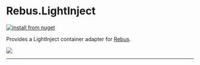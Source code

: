 # Rebus.LightInject

[![install from nuget](https://img.shields.io/nuget/v/Rebus.LightInject.svg?style=flat-square)](https://www.nuget.org/packages/Rebus.LightInject)

Provides a LightInject container adapter for [Rebus](https://github.com/rebus-org/Rebus).

![](https://raw.githubusercontent.com/rebus-org/Rebus/master/artwork/little_rebusbus2_copy-200x200.png)

---


